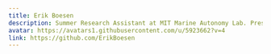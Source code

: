 ```yaml
---
title: Erik Boesen
description: Summer Research Assistant at MIT Marine Autonomy Lab. President & Programming Captain of @frc1418. IB Senior at GMHS. Neural network nerd.
avatar: https://avatars1.githubusercontent.com/u/5923662?v=4
link: https://github.com/ErikBoesen
---
```

